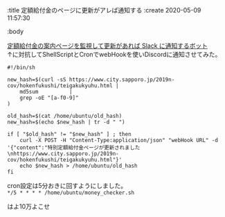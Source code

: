 :title 定額給付金のページに更新がアレば通知する
:create 2020-05-09 11:57:30

:body

[定額給付金の案内ページを監視して更新があれば Slack に通知するボット](https://qiita.com/y_k/items/39be3f144bbdd7d4ca89)  
↑に対抗してShellScriptとCronでwebHookを使いDiscordに通知させてみた。  

```
#!/bin/sh

new_hash=$(curl -sS https://www.city.sapporo.jp/2019n-cov/hokenfukushi/teigakukyuhu.html |
	md5sum 		    |
	grep -oE "[a-f0-9]" 
)

old_hash=$(cat /home/ubuntu/old_hash)
new_hash=$(echo $new_hash | tr -d " ")

if [ "$old_hash" != "$new_hash" ] ; then
	curl -X POST -H "Content-Type:application/json" "webHook URL" -d '{"content":"特別定額給付金ページが更新されました\nhttps://www.city.sapporo.jp/2019n-cov/hokenfukushi/teigakukyuhu.html"}'
	echo $new_hash > /home/ubuntu/old_hash
fi
```

cron設定は5分おきに回すようにしました。  
```*/5 * * * * /home/ubuntu/money_checker.sh```  

はよ10万よこせ  
